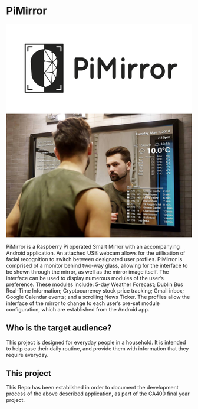 # PiMirror

![Logo](docs/blog/images/SideLogo_Black.png)
![banner](docs/blog/images/BannerPic.jpg)

PiMirror is a Raspberry Pi operated Smart Mirror with an accompanying Android application. An attached USB webcam allows for the utilisation of facial recognition to switch between designated user profiles. PiMirror is comprised of a monitor behind two-way glass, allowing for the interface to be shown through the mirror, as well as the mirror image itself. The interface can be used to display numerous modules of the user’s preference. These modules include: 5-day Weather Forecast; Dublin Bus Real-Time Information; Cryptocurrency stock price tracking; Gmail inbox; Google Calendar events; and a scrolling News Ticker. The profiles allow the interface of the mirror to change to each user’s pre-set module configuration, which are established from the Android app.

## Who is the target audience?

This project is designed for everyday people in a household. It is intended to help ease their daily routine, and provide them with information that they require everyday.

## This project
This Repo has been established in order to document the development process of the above described application, as part of the CA400 final year project. 
